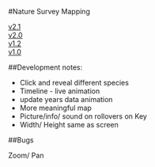 #Nature Survey Mapping

[v2.1](https://nimuse2.github.io/nimuse2.maps.dev//map_v2.1/)  
[v2.0](https://nimuse2.github.io/nimuse2.maps.dev//map_v2.0/)  
[v1.2](https://nimuse2.github.io/nimuse2.maps.dev//map_v1.2/)  
[v1.0](https://nimuse2.github.io/nimuse2.maps.dev//map_v1.0/)

##Development notes:

- Click and reveal different species
- Timeline - live animation
- update years data animation
- More meaningful map
- Picture/info/ sound on rollovers on Key
- Width/ Height same as screen

##Bugs

Zoom/ Pan
